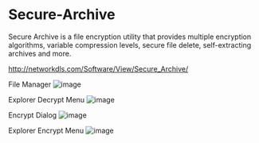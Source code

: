 # Secure-Archive
Secure Archive is a file encryption utility that provides multiple encryption algorithms, variable compression levels, secure file delete, self-extracting archives and more.

http://networkdls.com/Software/View/Secure_Archive/

File Manager
![image](https://user-images.githubusercontent.com/11428567/181635045-9aa756be-c6c3-4155-b065-a565356c494b.png)

Explorer Decrypt Menu
![image](https://user-images.githubusercontent.com/11428567/181635061-5f2b3964-1ee7-4ce8-810f-6a3c195c433a.png)

Encrypt Dialog
![image](https://user-images.githubusercontent.com/11428567/181635126-d8ad92ee-84a1-475a-ad40-9890405fb87c.png)

Explorer Encrypt Menu
![image](https://user-images.githubusercontent.com/11428567/181635136-f386e22b-b7b3-40b6-9e82-a1deac64aa97.png)
